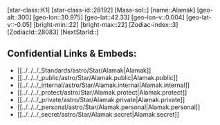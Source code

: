 ﻿---
confidential: public
isDeleted: false
isReadOnly: false
location:
- 42.33
- -30.975
- 300
SpocWebEntityId: 27294
tags:
- astro/Star
type: Star
---

[star-class::K1]
[star-class-id::28192]
[Mass-sol::]
[name::Alamak]
[geo-alt::300]
[geo-lon::30.975]
[geo-lat::42.33]
[geo-lon-v::0.004]
[geo-lat-v::-0.05]
[bright-min::22]
[bright-max::22]
[Zodiac-index::3]
[ZodiacId::28083]
[NextStarId::]



## Confidential Links & Embeds: 
- [[../../../_Standards/astro/Star/Alamak|Alamak]] 
- [[../../../_public/astro/Star/Alamak.public|Alamak.public]] 
- [[../../../_internal/astro/Star/Alamak.internal|Alamak.internal]] 
- [[../../../_protect/astro/Star/Alamak.protect|Alamak.protect]] 
- [[../../../_private/astro/Star/Alamak.private|Alamak.private]] 
- [[../../../_personal/astro/Star/Alamak.personal|Alamak.personal]] 
- [[../../../_secret/astro/Star/Alamak.secret|Alamak.secret]]

